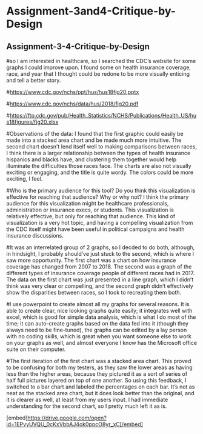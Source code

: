 # Assignment-3and4-Critique-by-Design
## Assignment-3-4-Critique-by-Design

#so I am interested in healthcare, so I searched the CDC’s website for some graphs I could improve upon. I found some on health insurance coverage, race, and year that I thought could be redone to be more visually enticing and tell a better story. 

#https://www.cdc.gov/nchs/ppt/hus/hus18fig20.pptx

#https://www.cdc.gov/nchs/data/hus/2018/fig20.pdf

#https://ftp.cdc.gov/pub/Health_Statistics/NCHS/Publications/Health_US/hus18figures/fig20.xlsx

#Observations of the data: I found that the first graphic could easily be made into a stacked area chart and be made much more intuitive. The second chart doesn't lend itself well to making comparisons between races, I think there is a larger relationship between the types of health insurance hispanics and blacks have, and clustering them together would help illuminate the difficulties those races face. The charts are also not visually exciting or engaging, and the title is quite wordy. The colors could be more exciting, I feel. 

#Who is the primary audience for this tool? Do you think this visualization is effective for reaching that audience? Why or why not? I think the primary audience for this visualization might be healthcare professionals, administration or insurance execs, or students. This visualization is relatively effective, but only for reaching that audience. This kind of visualization is a very hot topic, and having a compelling visualization from the CDC itself might have been useful in political campaigns and health insurance discussions. 

#It was an interrelated group of 2 graphs, so I decded to do both, although, in hindsight, I probably should’ve just stuck to the second, which is where I saw more opportunity. The first chart was a chart on how insurance coverage has changed from 2007 to 2018. The second was a graph of the different types of insurance coverage people of different races had in 2017. The data on the first chart was just presented in a line graph, which I didn’t think was very clear or compelling, and the second graph didn’t effectively show the disparities between races, so I took to recreating them both. 

#I use powerpoint to create almost all my graphs for several reasons. It is able to create clear, nice looking graphs quite easily; it integrates well with excel, which is good for simple data analysis, which is what I do most of the time; it can auto-create graphs based on the data fed into it (though they always need to be fine-tuned), the graphs can be edited by a lay person with no coding skills, which is great when you want someone else to work on your graphs as well, and almost everyone I know has the Microsoft office suite on their computer. 

#The first iteration of the first chart was a stacked area chart. This proved to be confusing for both my testers, as they saw the lower areas  as having less than the higher areas, because they pictured it as a sort of series of half full pictures layered on top of one another. So using this feedback, I switched to a bar chart and labeled the percentages on each bar. It’s not as neat as the stacked area chart, but it does look better than the original, and it is clearer as well, at least from my users input. I had immediate understanding for the second chart, so I pretty much left it as is. 

[embed]https://drive.google.com/open?id=1EPvyUVQU_0cKxVbbAJ4ok0ppcO8yr_xC[/embed] 
